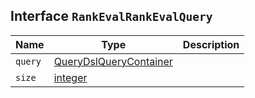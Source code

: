 ## Interface `RankEvalRankEvalQuery`

| Name | Type | Description |
| - | - | - |
| `query` | [QueryDslQueryContainer](./QueryDslQueryContainer.md) | &nbsp; |
| `size` | [integer](./integer.md) | &nbsp; |
